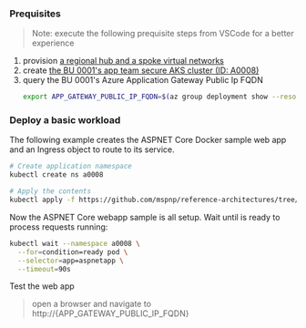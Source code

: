 ### Prequisites

> Note: execute the following prequisite steps from VSCode for a better experience

1. provision [a regional hub and a spoke virtual networks](./secure-baseline/networking/network-deploy.azcli)
2. create [the BU 0001's app team secure AKS cluster (ID: A0008)](./secure-baseline/network-deploy.azcli)
3. query the BU 0001's Azure Application Gateway Public Ip FQDN
   ``` bash
   export APP_GATEWAY_PUBLIC_IP_FQDN=$(az group deployment show --resource-group rg-bu0001a0008 -n cluster-stamp --query properties.outputs.appGatewayPublicIpFqdn.value -o tsv)
   ```

### Deploy a basic workload

The following example creates the ASPNET Core Docker sample web app and an Ingress object to route to its service.

```bash
# Create application namespace
kubectl create ns a0008

# Apply the contents
kubectl apply -f https://github.com/mspnp/reference-architectures/tree/fcp/aks-baseline/aks/secure-baseline/workload/aspnetapp.yaml
```

Now the ASPNET Core webapp sample is all setup. Wait until is ready to process requests running:

```bash
kubectl wait --namespace a0008 \
  --for=condition=ready pod \
  --selector=app=aspnetapp \
  --timeout=90s
```

Test the web app

> open a browser and navigate to http://{APP_GATEWAY_PUBLIC_IP_FQDN}
